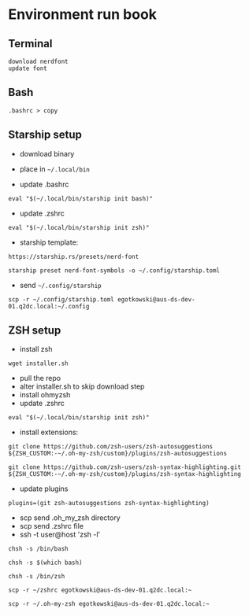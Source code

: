 # Environment run book

## Terminal
    download nerdfont
    update font

## Bash
    .bashrc > copy
    
## Starship setup
* download binary

* place in `~/.local/bin`
* update .bashrc

`eval "$(~/.local/bin/starship init bash)"`

* update .zshrc

`eval "$(~/.local/bin/starship init zsh)"`

* starship template:

`https://starship.rs/presets/nerd-font`

`starship preset nerd-font-symbols -o ~/.config/starship.toml`

* send `~/.config/starship`

`scp -r ~/.config/starship.toml egotkowski@aus-ds-dev-01.q2dc.local:~/.config`

## ZSH setup
* install zsh

`wget installer.sh`
* pull the repo
* alter installer.sh to skip download step
* install ohmyzsh
* update .zshrc 

`eval "$(~/.local/bin/starship init zsh)"`

* install extensions:

`git clone https://github.com/zsh-users/zsh-autosuggestions ${ZSH_CUSTOM:-~/.oh-my-zsh/custom}/plugins/zsh-autosuggestions`

`git clone https://github.com/zsh-users/zsh-syntax-highlighting.git ${ZSH_CUSTOM:-~/.oh-my-zsh/custom}/plugins/zsh-syntax-highlighting`
 * update plugins

`plugins=(git zsh-autosuggestions zsh-syntax-highlighting)`
* scp send .oh_my_zsh directory
* scp send .zshrc file
* ssh -t user@host 'zsh -l'
    
`chsh -s /bin/bash`

`chsh -s $(which bash)`

`chsh -s /bin/zsh`

`scp -r ~/zshrc egotkowski@aus-ds-dev-01.q2dc.local:~`

`scp -r ~/.oh-my-zsh egotkowski@aus-ds-dev-01.q2dc.local:~`
